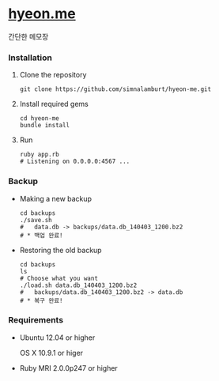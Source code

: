 [hyeon.me](http://hyeon.me/)
=====

간단한 메모장

### Installation

1.  Clone the repository

    ```
    git clone https://github.com/simnalamburt/hyeon-me.git
    ```

2.  Install required gems

    ```
    cd hyeon-me
    bundle install
    ```

3.  Run

    ```
    ruby app.rb
    # Listening on 0.0.0.0:4567 ...
    ```

### Backup

*   Making a new backup

    ```
    cd backups
    ./save.sh
    #   data.db -> backups/data.db_140403_1200.bz2
    # * 백업 완료!
    ```

*   Restoring the old backup

    ```
    cd backups
    ls
    # Choose what you want
    ./load.sh data.db_140403_1200.bz2
    #   backups/data.db_140403_1200.bz2 -> data.db
    # * 복구 완료! 
    ```

### Requirements

* Ubuntu 12.04 or higher

  OS X 10.9.1 or higer

* Ruby MRI 2.0.0p247 or higher
